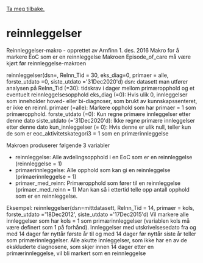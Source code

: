 [Ta meg tilbake.](./)


# reinnleggelser

Reinnleggelser-makro - opprettet av Arnfinn 1. des. 2016 
Makro for å markere EoC som er en reinnleggelse 
Makroen Episode_of_care må være kjørt før reinnleggelse-makroen

reinnleggelser(dsn=, ReInn_Tid = 30, eks_diag=0, primaer = alle, forste_utdato =0, siste_utdato ='31Dec2020'd)
dsn:             datasett man utfører analysen på
ReInn_Tid (=30): tidskrav i dager mellom primæropphold og et eventuelt reinnleggelsesopphold
eks_diag (=0):   Hvis ulik 0, innleggelser som inneholder hoved- eller bi-diagnoser, som brukt av kunnskapssenteret, er ikke en reinnl.
primaer (=alle): Markere opphold som har primaer = 1 som primæropphold.
forste_utdato (=0): Kun regne primære innleggelser etter denne dato
siste_utdato (='31Dec2020'd): Ikke regne primære innleggelser etter denne dato
kun_innleggelser (= 0): Hvis denne er ulik null, teller kun de som er eoc_aktivitetskategori3 = 1 som en primærinnleggelse

Makroen produserer følgende 3 variabler
- reinnleggelse: Alle avdelingsopphold i en EoC som er en reinnleggelse (reinnleggelse = 1)
- primaerinnleggelse: Alle opphold som kan gi en reinnleggelse (primaerinnleggelse = 1)
- primaer_med_reinn: Primæropphold som fører til en reinnleggelse (primaer_med_reinn = 1)
Man kan så i ettertid telle opp antall opphold som er en reinnleggelse.

Eksempel:
reinnleggelser(dsn=mittdatasett, ReInn_Tid = 14, primaer = kols, forste_utdato ='18Dec2012', siste_utdato ='17Dec2015'd)
Vil markere alle innleggelser som har kols = 1 som primærinnleggelser
(variablen kols må være definert som 1 på forhånd). Innleggelser med utskrivelsesedato
fra og med 14 dager før nyttår første år til og med 14 dager før nyttår siste år
teller som primærinnleggelser. Alle akutte innleggelser,
som ikke har en av de ekskluderte diagnosene, som skjer innen 14 dager
etter en primærinnleggelse, vil bli markert som en reinnleggelse


